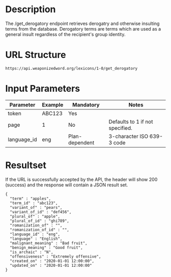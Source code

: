 # Description
The /get_derogatory endpoint retrieves derogatry and otherwise insulting terms from the database. Derogatory terms are terms which are used as a general insult regardless of the recipient's group identity.

# URL Structure
```
https://api.weaponizedword.org/lexicons/1-0/get_derogatory
```

# Input Parameters
<table>
  <thead>
  <tr>
    <th>Parameter</th>
    <th>Example</th>
    <th>Mandatory</th>
    <th>Notes</th>
  </tr>
  </thead>
  <tbody>
  <tr>
    <td>token</td>
    <td>ABC123</td>
    <td>Yes</td>
    <td></td>
  </tr>
  <tr>
    <td>page</td>
    <td>1</td>
    <td>No</td>
    <td>Defaults to 1 if not specified.</td>
  </tr>
  <tr>
    <td>language_id</td>
    <td>eng</td>
    <td>Plan-dependent</td>
    <td>3-character ISO 639-3 code</td>
  </tr>
  </tbody>
</table>

# Resultset
If the URL is successfully accepted by the API, the header will show 200 (success) and the response will contain a JSON result set.

```
{
  "term" : "apples",
  "term_id" : "abc123",
  "variant_of" : "pears",
  "variant_of_id" : "def456",
  "plural_of" : "apple",
  "plural_of_id" : "ghi789",
  "romanization_of" : "",
  "romanization_of_id" : "",
  "language_id" : "eng",
  "language" : "English",
  "malignant_meaning" : "Bad fruit",
  "benign_meaning" : "Good fruit",
  "is_archaic" : "N",
  "offensiveness" : "Extremely offensive",
  "created_on" : "2020-01-01 12:00:00",
  "updated_on" : "2020-01-01 12:00:00"
}
```
